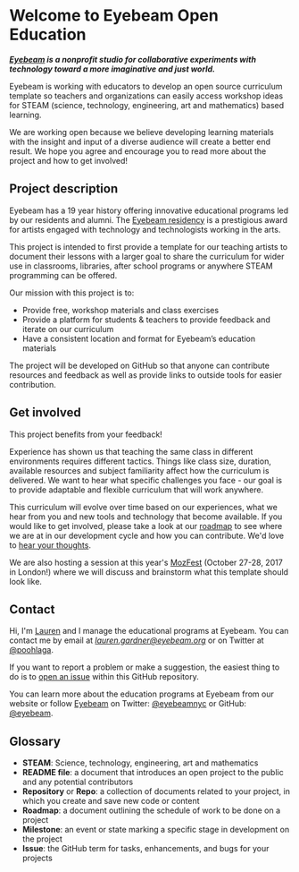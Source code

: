 # Welcome to Eyebeam Open Education

***[Eyebeam](http://www.eyebeam.org) is a nonprofit studio for collaborative experiments with technology toward a more imaginative and just world.***

Eyebeam is working with educators to develop an open source curriculum template so teachers and organizations can easily access workshop ideas for STEAM (science, technology, engineering, art and mathematics) based learning.

We are working open because we believe developing learning materials with the insight and input of a diverse audience will create a better end result. We hope you agree and encourage you to read more about the project and how to get involved!


## Project description

Eyebeam has a 19 year history offering innovative educational programs led by our residents and alumni. The [Eyebeam residency](http://eyebeam.org/residency/) is a prestigious award for artists engaged with technology and technologists working in the arts.  

This project is intended to first provide a template for our teaching artists to document their lessons with a larger goal to share the curriculum for wider use in classrooms, libraries, after school programs or anywhere STEAM programming can be offered. 

Our mission with this project is to:
* Provide free, workshop materials and class exercises 
* Provide a platform for students & teachers to provide feedback and iterate on our curriculum
* Have a consistent location and format for Eyebeam’s education materials

The project will be developed on GitHub so that anyone can contribute resources and feedback as well as provide links to outside tools for easier contribution.


## Get involved

This project benefits from your feedback! 

Experience has shown us that teaching the same class in different environments requires different tactics. Things like class size, duration, available resources and subject familiarity affect how the curriculum is delivered. We want to hear what specific challenges you face - our goal is to provide adaptable and flexible curriculum that will work anywhere.

This curriculum will evolve over time based on our experiences, what we hear from you and new tools and technology that become available. If you would like to get involved, please take a look at our [roadmap](https://github.com/eyebeam/curriculum/issues/1) to see where we are at in our development cycle and how you can contribute. We'd love to [hear your thoughts](https://github.com/eyebeam/curriculum/issues/5).

We are also hosting a session at this year's [MozFest](https://mozillafestival.org/) (October 27-28, 2017 in London!) where we will discuss and brainstorm what this template should look like. 


## Contact

Hi, I'm [Lauren](http://eyebeam.org/about/) and I manage the educational programs at Eyebeam. You can contact me by email at *lauren.gardner@eyebeam.org* or on Twitter at [@poohlaga](https://twitter.com/poohlaga). 

If you want to report a problem or make a suggestion, the easiest thing to do is to [open an issue](../../issues) within this GitHub repository. 

You can learn more about the education programs at Eyebeam from our website or follow [Eyebeam](http://eyebeam.org/education/) on Twitter: [@eyebeamnyc](https://twitter.com/eyebeamnyc) or GitHub: [@eyebeam](https://github.com/eyebeam). 



## Glossary

* **STEAM**: Science, technology, engineering, art and mathematics
* **README file**: a document that introduces an open project to the public and any potential contributors
* **Repository** or **Repo**: a collection of documents related to your project, in which you create and save new code or content
* **Roadmap**: a document outlining the schedule of work to be done on a project
* **Milestone**: an event or state marking a specific stage in development on the project
* **Issue**: the GitHub term for tasks, enhancements, and bugs for your projects

